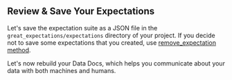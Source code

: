 ## Review & Save Your Expectations

Let's save the expectation suite as a JSON file in the `great_expectations/expectations` directory of your project.
If you decide not to save some expectations that you created, use [remove_expectation method](https://legacy.docs.greatexpectations.io/en/latest/autoapi/great_expectations/data_asset/index.html?highlight=remove_expectation&utm_source=notebook&utm_medium=edit_expectations#great_expectations.data_asset.DataAsset.remove_expectation).

Let's now rebuild your Data Docs, which helps you communicate about your data with both machines and humans.
